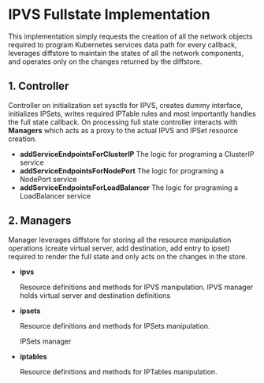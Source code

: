 # IPVS Fullstate Implementation

This implementation simply requests the creation of all the network objects required to program Kubernetes services data path for every callback, leverages diffstore to maintain the states of all the network components, and operates only on the changes returned by the diffstore.

## 1. Controller
Controller on initialization set sysctls for IPVS, creates dummy interface, initializes IPSets, writes required IPTable rules and most importantly handles the full state callback.
On processing full state controller interacts with **Managers** which acts as a proxy to the actual IPVS and IPSet resource creation.

- **addServiceEndpointsForClusterIP**
  The logic for programing a ClusterIP service
- **addServiceEndpointsForNodePort**
  The logic for programing a NodePort service
- **addServiceEndpointsForLoadBalancer**
  The logic for programing a LoadBalancer service
## 2. Managers
Manager leverages diffstore for storing all the resource manipulation operations (create virtual server, add destination, add entry to ipset) required to render the full state and only acts on the changes in the store.
- **ipvs**

  Resource definitions and methods for IPVS manipulation.
  IPVS manager holds virtual server and destination definitions
- **ipsets**

  Resource definitions and methods for IPSets manipulation.

  IPSets manager
- **iptables**

  Resource definitions and methods for IPTables manipulation.
